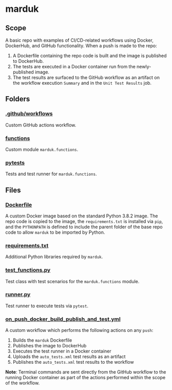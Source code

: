 # marduk

## Scope
A basic repo with examples of CI/CD-related workflows using Docker,
DockerHub, and GitHub functionality. When a push is made to the repo:
1. A Dockerfile containing the repo code is built and the image is
published to DockerHub.
1. The tests are executed in a Docker container run from the newly-
published image.
1. The test results are surfaced to the GitHub workflow as an artifact
on the workflow execution `Summary` and in the `Unit Test Results` job.

## Folders

### [.github/workflows](.github/workflows)
Custom GitHub actions workflow.

### [functions](functions)
Custom module `marduk.functions`.

### [pytests](pytests)
Tests and test runner for `marduk.functions`.


## Files

### [Dockerfile](Dockerfile)
A custom Docker image based on the standard Python 3.8.2 image. The repo
code is copied to the image, the `requirements.txt` is installed via
`pip`, and the `PYTHONPATH` is defined to include the parent folder of
the base repo code to allow `marduk` to be imported by Python.

### [requirements.txt](requirements.txt)
Additional Python libraries required by `marduk`.

### [test_functions.py](pytests/test_functions.py)
Test class with test scenarios for the `marduk.functions` module.

### [runner.py](pytests/runner.py)
Test runner to execute tests via `pytest`.

### [on_push_docker_build_publish_and_test.yml](.github/workflows/on_push_docker_build_publish_and_test.yml)
A custom workflow which performs the following actions on any `push`:
1. Builds the `marduk` Dockerfile
1. Publishes the image to DockerHub
1. Executes the test runner in a Docker container
1. Uploads the `auto_tests.xml` test results as an artifact
1. Publishes the `auto_tests.xml` test results to the workflow

**Note**: Terminal commands are sent directly from the GitHub workflow
to the running Docker container as part of the actions performed within
the scope of the workflow.
